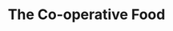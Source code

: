 ---
title: "The Co-operative Food"
url: /kettering/the-co-operative-food-gladstone-street/
shop: Supermarkt
---